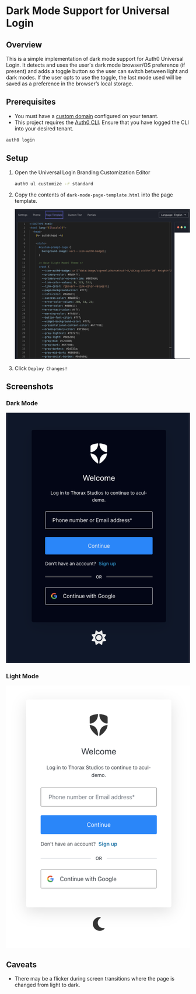 # Dark Mode Support for Universal Login

## Overview

This is a simple implementation of dark mode support for Auth0 Universal Login. It detects and uses the user's dark mode browser/OS preference (if present) and adds a toggle button so the user can switch between light and dark modes. If the user opts to use the toggle, the last mode used will be saved as a preference in the browser’s local storage.

## Prerequisites

- You must have a [custom domain](https://auth0.com/docs/customize/custom-domains) configured on your tenant.
- This project requires the [Auth0 CLI](https://github.com/auth0/auth0-cli). Ensure
  that you have logged the CLI into your desired tenant.

```bash
auth0 login
```

## Setup

1. Open the Universal Login Branding Customization Editor

   ```bash
   auth0 ul customize -r standard
   ```

2. Copy the contents of `dark-mode-page-template.html` into the page template.

   ![Page template content](./images/page-template-content.png)

3. Click `Deploy Changes!`

## Screenshots

### Dark Mode

![Dark Mode](./images/dark-mode.png)

### Light Mode

![Light Mode](./images/light-mode.png)

## Caveats

- There may be a flicker during screen transitions where the page is changed from light to dark.
